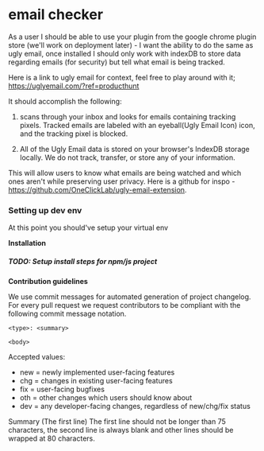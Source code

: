 
# email checker
As a user I should be able to use your plugin from the google chrome plugin store (we'll work on deployment later) - I want the ability to do the same as ugly email, once installed I should only work with indexDB to store data regarding emails (for security) but tell what email is being tracked. 

Here is a link to ugly email for context, feel free to play around with it; https://uglyemail.com/?ref=producthunt

It should accomplish the following: 

1. scans through your inbox and looks for emails containing tracking pixels. Tracked emails are labeled with an eyeball(Ugly Email Icon) icon, and the tracking pixel is blocked.

2. All of the Ugly Email data is stored on your browser's IndexDB storage locally. We do not track, transfer, or store any of your information.

This will allow users to know what emails are being watched and which ones aren't while preserving user privacy. Here is a github for inspo - https://github.com/OneClickLab/ugly-email-extension. 



### Setting up dev env
At this point you should've setup your virtual env

**Installation**
##### TODO: Setup install steps for npm/js project

**Contribution guidelines**

We use commit messages for automated generation of project changelog. For every pull request we request contributors to be compliant with the following commit message notation.

```
<type>: <summary>

<body>
```

Accepted <type> values:

- new = newly implemented user-facing features
- chg = changes in existing user-facing features
- fix = user-facing bugfixes
- oth = other changes which users should know about
- dev = any developer-facing changes, regardless of new/chg/fix status

Summary (The first line)
The first line should not be longer than 75 characters, the second line is always blank and other lines should be wrapped at 80 characters.
